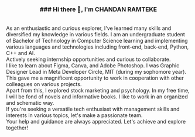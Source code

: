<center><strong><h3>### Hi there 👋, I'm CHANDAN RAMTEKE</h3></strong></center>
<br>
As an enthusiastic and curious explorer, I've learned many skills and diversified my knowledge in various fields. I am an undergraduate student of Bachelor of Technology in Computer Science learning and implementing various languages and technologies including front-end, back-end, Python, C++ and AI. <br>
Actively seeking internship opportunities and curious to collaborate.<br>
I like to learn about Figma, Canva, and Adobe Photoshop. I was Graphic Designer Lead in Meta Developer Circle, MIT (during my sophomore year). This gave me a magnificent opportunity to work in cooperation with other colleagues on various projects. <br>
Apart from this, I explored stock marketing and psychology. In my free time, I will be fond of novels and informative books.
I like to work in an organized and schematic way.<br>
If you're seeking a versatile tech enthusiast with management skills and interests in various topics, let's make a passionate team.<br>
Your help and guidance are always appreciated. Let's achieve and explore together!
<!--
**chandan200209/chandan200209** is a ✨ _special_ ✨ repository because its `README.md` (this file) appears on your GitHub profile.

Here are some ideas to get you started:

- 🔭 I’m currently working on ...
- 🌱 I’m currently learning ...
- 👯 I’m looking to collaborate on ...
- 🤔 I’m looking for help with ...
- 💬 Ask me about ...
- 📫 How to reach me: ...
- 😄 Pronouns: ...
- ⚡ Fun fact: ...
